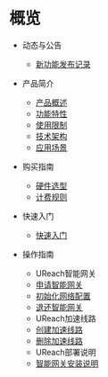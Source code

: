 # 概览

* 动态与公告
  * [新功能发布记录](/boundless-gateway/releasenotes/newfunctions.md)
* 产品简介
  * [产品概述](/boundless-gateway/intro/description.md)
  * [功能特性](/boundless-gateway/intro/function.md)
  * [使用限制](/boundless-gateway/intro/limit.md)
  * [技术架构](/boundless-gateway/intro/architecture.md)
  * [应用场景](/boundless-gateway/intro/application.md)


* 购买指南
  * [硬件选型](/boundless-gateway/guide/HardwareFeatures.md)
  * [计费规则](/boundless-gateway/buy/charge.md)


* 快速入门
  * [快速入门](/boundless-gateway/fast/quick_start.md)

* 操作指南
  * UReach智能网关
   * [申请智能网关](/boundless-gateway/guide/BorrowHardware.md)
   * [初始化网络配置](/boundless-gateway/guide/NetworkConfiguration.md)
   * [退还智能网关](/boundless-gateway/guide/ReturnHardware.md)
  * UReach加速线路
   * [创建加速线路](/boundless-gateway/guide/BuyBandwidth.md)
   * [删除加速线路](/boundless-gateway/guide/RemoveBandwidth.md)
  * UReach部署说明
   * [智能网关安装说明](/boundless-gateway/guide/InstallationNotes.md)

